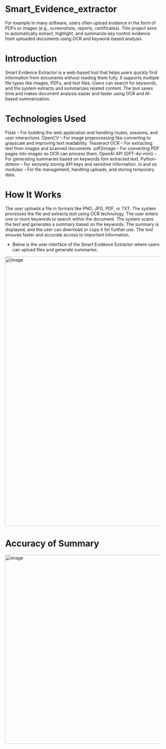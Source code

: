 # Smart_Evidence_extractor
For example In many software, users often upload evidence in the form of PDFs or images (e.g., screenshots, reports, certificates). This project aims to automatically extract, highlight, and summarize key control evidence from uploaded documents using OCR and keyword-based analysis.



# Introduction

Smart Evidence Extractor is a web-based tool that helps users quickly find information from documents without reading them fully. It supports multiple file types like images, PDFs, and text files. Users can search for keywords, and the system extracts and summarizes related content. The tool saves time and makes document analysis easier and faster using OCR and AI-based summarization.

# Technologies Used

Flask – For building the web application and handling routes, sessions, and user interactions.
OpenCV – For image preprocessing like converting to grayscale and improving text readability.
Tesseract OCR – For extracting text from images and scanned documents.
pdf2image – For converting PDF pages into images so OCR can process them.
OpenAI API (GPT-4o-mini) – For generating summaries based on keywords fom extracted text.
Python-dotenv – For securely storing API keys and sensitive information.
io and os modules – For file management, handling uploads, and storing temporary data.

# How It Works

The user uploads a file in formats like PNG, JPG, PDF, or TXT.
The system processes the file and extracts text using OCR technology.
The user enters one or more keywords to search within the document.
The system scans the text and generates a summary based on the keywords.
The summary is displayed, and the user can download or copy it for further use.
The tool ensures faster and accurate access to important information.

* Below is the user interface of the Smart Evidence Extractor where users can upload files and generate summaries. 

<img width="1918" height="870" alt="image" src="https://github.com/user-attachments/assets/54763b0f-6fd7-4063-b2a4-05b7d640756d" />

# Accuracy of Summary #

<img width="1078" height="611" alt="image" src="https://github.com/user-attachments/assets/9925bfd5-cb74-4d47-8d7c-c6f066f7820b" />

